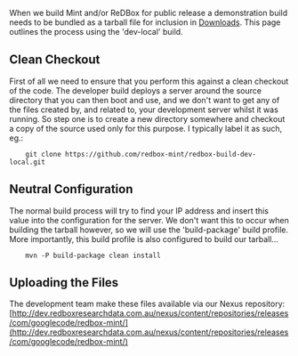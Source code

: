 When we build Mint and/or ReDBox for public release a demonstration build needs to be bundled as a tarball file for inclusion in [Downloads](downloads). This page outlines the process using the 'dev-local' build.
## []()Clean Checkout

First of all we need to ensure that you perform this against a clean checkout of the code. The developer build deploys a server around the source directory that you can then boot and use, and we don't want to get any of the files created by, and related to, your development server whilst it was running.
So step one is to create a new directory somewhere and checkout a copy of the source used only for this purpose. I typically label it as such, eg.:

        git clone https://github.com/redbox-mint/redbox-build-dev-local.git
## []()Neutral Configuration

The normal build process will try to find your IP address and insert this value into the configuration for the server. We don't want this to occur when building the tarball however, so we will use the 'build-package' build profile.
More importantly, this build profile is also configured to build our tarball...

        mvn -P build-package clean install
## []()Uploading the Files

The development team make these files available via our Nexus repository: [http://dev.redboxresearchdata.com.au/nexus/content/repositories/releases/com/googlecode/redbox-mint/](http://dev.redboxresearchdata.com.au/nexus/content/repositories/releases/com/googlecode/redbox-mint/)